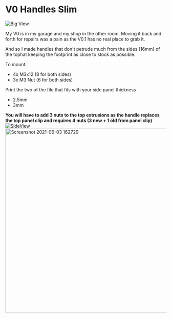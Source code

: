 V0 Handles Slim
=========

![Big View](https://user-images.githubusercontent.com/38528657/120710475-2cbd4880-c48c-11eb-9e0c-6abc8a129c54.png)


My V0 is in my garage and my shop in the other room. Moving it back and forth for repairs was a pain as the V0.1 has no real place to grab it.

And so I made handles that don't petrude much from the sides (16mm) of the tophat keeping the footprint as close to stock as possible.

To mount:
- 4x M3x12 (8 for both sides)
- 3x M3 Nut (6 for both sides)

Print the two of the file that fits with your side panel thickness
- 2.5mm
- 3mm

**You will have to add 3 nuts to the top extrusions as the handle replaces the top panel clip and requires 4 nuts (3 new + 1 old from panel clip)**
![SideView](https://user-images.githubusercontent.com/38528657/120709429-d56aa880-c48a-11eb-8003-d6ddfb33c42f.png)
<img width="575" alt="Screenshot 2021-06-03 162729" src="https://user-images.githubusercontent.com/38528657/120710241-e8ca4380-c48b-11eb-81f5-d0dd784dfdd2.png">


